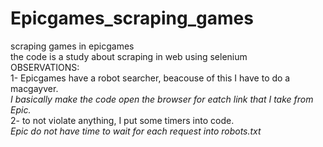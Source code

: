 # Epicgames_scraping_games
scraping games in epicgames  
the code is a study about scraping in web using selenium  
OBSERVATIONS:  
1- Epicgames have a robot searcher, beacouse of this I have to do a macgayver.  
*I basically make the code open the browser for eatch link that I take from Epic.*  
2- to not violate anything, I put some timers into code.  
*Epic do not have time to wait for each request into robots.txt*  

